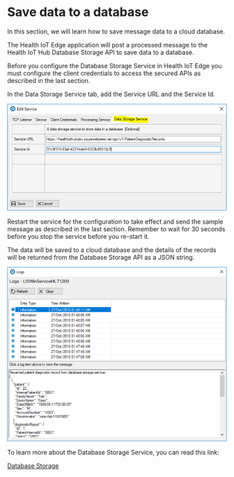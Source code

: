 # Save data to a database

In this section, we will learn how to save message data to a cloud database.

The Health IoT Edge application will post a processed message to the Health IoT Hub Database Storage API to save data to a database.

Before you configure the Database Storage Service in Health IoT Edge you must configure the client credentials to access the secured APIs as described in the last section.

In the Data Storage Service tab, add the Service URL and the Service Id.

![](../.gitbook/assets/data-storage.PNG)

Restart the service for the configuration to take effect and send the sample message as described in the last section. Remember to wait for 30 seconds before you stop the service before you re-start it.

The data will be saved to a cloud database and the details of the records will be returned from the Database Storage API as a JSON string.

![](../.gitbook/assets/saved-data.PNG)

  
To learn more about the Database Storage Service, you can read this link:

[Database Storage](../health-iot-hub/untitled-1.md)

